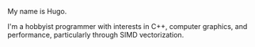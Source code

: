 My name is Hugo.

I'm a hobbyist programmer with interests in C++, computer graphics, and performance, particularly through SIMD vectorization.

<!---
HugeONotation/HugeONotation is a ✨ special ✨ repository because its `README.md` (this file) appears on your GitHub profile.
You can click the Preview link to take a look at your changes.
--->


